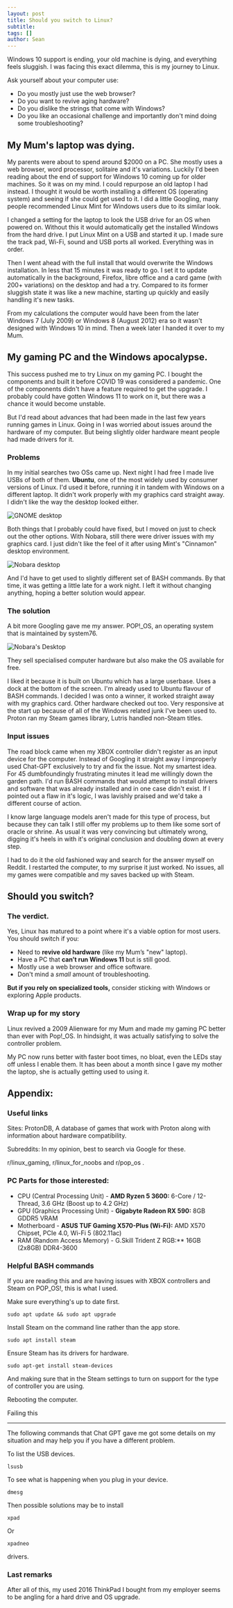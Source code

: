 ```yaml
---
layout: post
title: Should you switch to Linux?
subtitle: 
tags: []
author: Sean
---
```


Windows 10 support is ending, your old machine is dying, and everything feels sluggish. I was facing this exact dilemma, this is my journey to Linux.

Ask yourself about your computer use:
-  Do you mostly just use the web browser?
-  Do you want to revive aging hardware?
- Do you dislike the strings that come with Windows?
- Do you like an occasional challenge and importantly don't mind doing some troubleshooting?

## My Mum's laptop was dying.

My parents were about to spend around $2000 on a PC. She mostly uses a web browser, word processor, solitaire and it's variations. Luckily I'd been reading about the end of support for Windows 10 coming up for older machines. So it was on my mind. I could repurpose an old laptop I had instead. I thought it would be worth installing a different OS (operating system) and seeing if she could get used to it. I did a little Googling, many people recommended Linux Mint for Windows users due to its similar look.

I changed a setting for the laptop to look the USB drive for an OS when powered on. Without this it would automatically get the installed Windows from the hard drive. I put Linux Mint on a USB and started it up. I made sure the track pad, Wi-Fi, sound and USB ports all worked. Everything was in order.

Then I went ahead with the full install that would overwrite the Windows installation. In less that 15 minutes it was ready to go. I set it to update automatically in the background, Firefox, libre office and a card game (with 200+ variations) on the desktop and had a try. Compared to its former sluggish state it was like a new machine, starting up quickly and easily handling it's new tasks. 

From my calculations the computer would have been from the later Windows 7 (July 2009) or Windows 8 (August 2012) era so it wasn't designed with Windows 10 in mind. Then a week later I handed it over to my Mum.

## My gaming PC and the Windows apocalypse.

This success pushed me to try Linux on my gaming PC. I bought the components and built it before COVID 19 was considered a pandemic. One of the components didn't have a feature required to get the upgrade. I probably could have gotten Windows 11 to work on it, but there was a chance it would become unstable.

But I'd read about advances that had been made in the last few years running games in Linux. Going in I was worried about issues around the hardware of my computer. But being slightly older hardware meant people had made drivers for it.
### Problems   
In my initial searches two OSs came up. Next night I had free I made live USBs of both of them. **Ubuntu**, one of the most widely used by consumer versions of Linux. I'd used it before, running it in tandem with Windows on a different laptop. It didn't work properly with my graphics card straight away. I didn't like the way the desktop looked either. 

![GNOME desktop](https://upload.wikimedia.org/wikipedia/commons/thumb/9/9a/Ubuntu_20.04_GNOME_desktop.jpg/330px-Ubuntu_20.04_GNOME_desktop.jpg)

Both things that I probably could have fixed, but I moved on just to check out the other options. With Nobara, still there were driver issues with my graphics card. I just didn't like the feel of it after using Mint's "Cinnamon" desktop environment.

![Nobara desktop](https://upload.wikimedia.org/wikipedia/commons/thumb/a/aa/Desktop_Nobara.png/330px-Desktop_Nobara.png)

And I'd have to get used to slightly different set of BASH commands. By that time, it was getting a little late for a work night. I left it without changing anything, hoping a better solution would appear. 

### The solution
A bit more Googling gave me my answer. POP!\_OS, an operating system that is maintained by system76.

![Nobara's Desktop](https://upload.wikimedia.org/wikipedia/commons/thumb/5/5f/Apps_Pop%21_OS_21.10.png/960px-Apps_Pop%21_OS_21.10.png)

They sell specialised computer hardware but also make the OS available for free. 

I liked it because it is built on Ubuntu which has a large userbase. Uses a dock at the bottom of the screen. I'm already used to Ubuntu flavour of BASH commands. I decided I was onto a winner, it worked straight away with my graphics card. Other hardware checked out too. Very responsive at the start up because of all of the Windows related junk I've been used to. Proton ran my Steam games library, Lutris handled non-Steam titles.
### Input issues

The road block came when my XBOX controller didn't register as an input device for the computer. Instead of Googling it straight away I improperly used Chat-GPT exclusively to try and fix the issue. Not my smartest idea. For 45 dumbfoundingly frustrating minutes it lead me willingly down the garden path. I'd run BASH commands that would attempt to install drivers and software that was already installed and in one case didn't exist. If I pointed out a flaw in it's logic, I was lavishly praised and we'd take a different course of action.

I know large language models aren't made for this type of process, but because they can talk I still offer my problems up to them like some sort of oracle or shrine. As usual it was very convincing but ultimately wrong, digging it's heels in with it's original conclusion and doubling down at every step.

I had to do it the old fashioned way and search for the answer myself on Reddit. I restarted the computer, to my surprise it just worked. No issues, all my games were compatible and my saves backed up with Steam.

## Should you switch?

### The verdict.
Yes, Linux has matured to a point where it's a viable option for most users. You should switch if you:

- Need to **revive old hardware** (like my Mum’s "new" laptop).
- Have a PC that **can’t run Windows 11** but is still good.
- Mostly use a web browser and office software.
- Don't mind a _small_ amount of troubleshooting.

**But if you rely on specialized tools,** consider sticking with Windows or exploring Apple products.
### Wrap up for my story
Linux revived a 2009 Alienware for my Mum and made my gaming PC better than ever with Pop!\_OS. In hindsight, it was actually satisfying to solve the controller problem. 

My PC now runs better with faster boot times, no bloat, even the LEDs stay off unless I enable them. It has been about a month since I gave my mother the laptop, she is actually getting used to using it.

## Appendix:

### Useful links
Sites:
ProtonDB, A database of games that work with Proton along with information about hardware compatibility.

Subreddits:
In my opinion, best to search via Google for these.

r/linux_gaming, r/linux_for_noobs and r/pop_os .

### PC Parts for those interested:

- CPU (Central Processing Unit) - **AMD Ryzen 5 3600:** 6-Core / 12-Thread, 3.6 GHz (Boost up to 4.2 GHz)
- GPU (Graphics Processing Unit) - **Gigabyte Radeon RX 590:** 8GB GDDR5 VRAM
- Motherboard - **ASUS TUF Gaming X570-Plus (Wi-Fi):** AMD X570 Chipset, PCIe 4.0, Wi-Fi 5 (802.11ac)
- RAM (Random Access Memory) - G.Skill Trident Z RGB:** 16GB (2x8GB) DDR4-3600

### Helpful BASH commands

If you are reading this and are having issues with XBOX controllers and Steam on POP_OS!, this is what I used.

Make sure everything's up to date first.

`sudo apt update && sudo apt upgrade`

Install Steam on the command line rather than the app store.

 `sudo apt install steam`
 
Ensure Steam has its drivers for hardware.

`sudo apt-get install steam-devices`

And making sure that in the Steam settings to turn on support for the type of controller you are using.

Rebooting the computer.

Failing this

-------------------
The following commands that Chat GPT gave me got some details on my situation and may help you if you have a different problem.

To list the USB devices.

`lsusb`

To see what is happening when you plug in your device.

`dmesg`

Then possible solutions may be to install

`xpad`

Or 

`xpadneo`

drivers.

### Last remarks
After all of this, my used 2016 ThinkPad I bought from my employer seems to be angling for a hard drive and OS upgrade.
